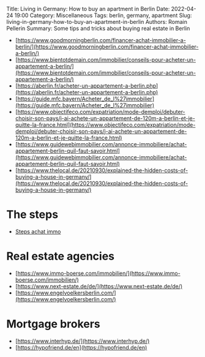 Title: Living in Germany: How to buy an apartment in Berlin
Date: 2022-04-24 19:00
Category: Miscellaneous
Tags: berlin, germany, apartment
Slug: living-in-germany-how-to-buy-an-apartment-in-berlin
Authors: Romain Pellerin
Summary: Some tips and tricks about buying real estate in Berlin

- [https://www.goodmorningberlin.com/financer-achat-immobilier-a-berlin/](https://www.goodmorningberlin.com/financer-achat-immobilier-a-berlin/)
- [https://www.bientotdemain.com/immobilier/conseils-pour-acheter-un-appartement-a-berlin/](https://www.bientotdemain.com/immobilier/conseils-pour-acheter-un-appartement-a-berlin/)
- [https://aberlin.fr/acheter-un-appartement-a-berlin.php](https://aberlin.fr/acheter-un-appartement-a-berlin.php)
- [https://guide.mfc.bayern/Acheter_de_l%27immobilier](https://guide.mfc.bayern/Acheter_de_l%27immobilier)
- [https://www.objectifeco.com/expatriation/mode-demploi/debuter-choisir-son-pays/j-ai-achete-un-appartement-de-120m-a-berlin-et-je-quitte-la-france.html](https://www.objectifeco.com/expatriation/mode-demploi/debuter-choisir-son-pays/j-ai-achete-un-appartement-de-120m-a-berlin-et-je-quitte-la-france.html)
- [https://www.guidewebimmobilier.com/annonce-immobiliere/achat-appartement-berlin-quil-faut-savoir.html](https://www.guidewebimmobilier.com/annonce-immobiliere/achat-appartement-berlin-quil-faut-savoir.html)
- [https://www.thelocal.de/20210930/explained-the-hidden-costs-of-buying-a-house-in-germany/](https://www.thelocal.de/20210930/explained-the-hidden-costs-of-buying-a-house-in-germany/)

# The steps

- [Steps achat immo](https://www.youtube.com/watch?v=8lN4lKSqFSM)

# Real estate agencies

- [https://www.immo-boerse.com/immobilien/](https://www.immo-boerse.com/immobilien/)
- [https://www.next-estate.de/de/](https://www.next-estate.de/de/)
- [https://www.engelvoelkersberlin.com/](https://www.engelvoelkersberlin.com/)

# Mortgage brokers

- [https://www.interhyp.de/](https://www.interhyp.de/)
- [https://hypofriend.de/en](https://hypofriend.de/en)
